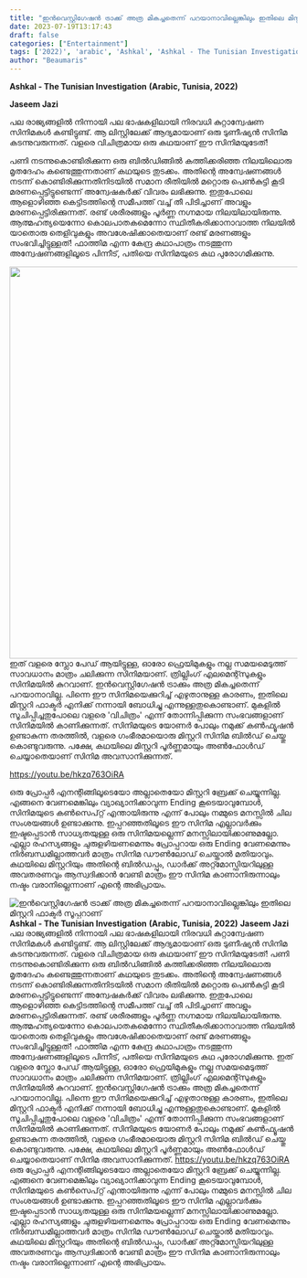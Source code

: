 ```yaml
---
title: "ഇൻവെസ്റ്റിഗേഷൻ ട്രാക്ക് അത്ര മികച്ചതെന്ന് പറയാനാവില്ലെങ്കിലും ഇതിലെ മിസ്റ്ററി ഫാക്ടർ സൂപ്പറാണ്"
date: 2023-07-19T13:17:43
draft: false
categories: ["Entertainment"]
tags: ['2022)', 'arabic', 'Ashkal', 'Ashkal - The Tunisian Investigation', 'Tunisia']
author: "Beaumaris"
---
```


<strong>Ashkal - The Tunisian Investigation</strong>
<strong>(Arabic, Tunisia, 2022)</strong>

<strong>Jaseem Jazi</strong>

പല രാജ്യങ്ങളിൽ നിന്നായി പല ഭാഷകളിലായി നിരവധി കുറ്റാന്വേഷണ സിനിമകൾ കണ്ടിട്ടുണ്ട്. ആ ലിസ്റ്റിലേക്ക് ആദ്യമായാണ് ഒരു ടുണീഷ്യൻ സിനിമ കടന്നുവരുന്നത്. വളരെ വിചിത്രമായ ഒരു കഥയാണ് ഈ സിനിമയുടേത്!

പണി നടന്നുകൊണ്ടിരിക്കുന്ന ഒരു ബിൽഡിങ്ങിൽ കത്തിക്കരിഞ്ഞ നിലയിലൊരു മൃതദേഹം കണ്ടെത്തുന്നതാണ് കഥയുടെ തുടക്കം. അതിന്റെ അന്വേഷണങ്ങൾ നടന്ന് കൊണ്ടിരിക്കുന്നതിനിടയിൽ സമാന രീതിയിൽ മറ്റൊരു പെൺകുട്ടി കൂടി മരണപ്പെട്ടിട്ടുണ്ടെന്ന് അന്വേഷകർക്ക് വിവരം ലഭിക്കുന്നു. ഇതുപോലെ ആളൊഴിഞ്ഞ കെട്ടിടത്തിന്റെ സമീപത്ത് വച്ച് തീ പിടിച്ചാണ് അവളും മരണപ്പെട്ടിരിക്കുന്നത്. രണ്ട് ശരീരങ്ങളും പൂർണ്ണ നഗ്നമായ നിലയിലായിരുന്നു. ആത്മഹത്യയെന്നോ കൊലപാതകമെന്നോ സ്ഥിതീകരിക്കാനാവാത്ത നിലയിൽ യാതൊരു തെളിവുകളും അവശേഷിക്കാതെയാണ് രണ്ട് മരണങ്ങളും സംഭവിച്ചിട്ടുള്ളത്! ഫാത്തിമ എന്ന കേന്ദ്ര കഥാപാത്രം നടത്തുന്ന അന്വേഷണങ്ങളിലൂടെ പിന്നീട്, പതിയെ സിനിമയുടെ കഥ പുരോഗമിക്കുന്നു.

<a href="https://cdn.boolokam.com/articles/2023/07/3rtttt.jpg"><img class=" wp-image-403591 aligncenter" src="https://cdn.boolokam.com/articles/2023/07/3rtttt.jpg" alt="" width="517" height="686" /></a>ഇത് വളരെ സ്ലോ പേഡ് ആയിട്ടുള്ള, ഓരോ ഫ്രെയിമുകളും നല്ല സമയമെടുത്ത് സാവധാനം മാത്രം ചലിക്കുന്ന സിനിമയാണ്. ത്രില്ലിംഗ് എലമെന്റ്സുകളും സിനിമയിൽ കുറവാണ്. ഇൻവെസ്റ്റിഗേഷൻ ട്രാക്കും അത്ര മികച്ചതെന്ന് പറയാനാവില്ല. പിന്നെ ഈ സിനിമയെക്കുറിച്ച് എഴുതാനുള്ള കാരണം, ഇതിലെ മിസ്റ്ററി ഫാക്ടർ എനിക്ക് നന്നായി ബോധിച്ചു എന്നുള്ളതുകൊണ്ടാണ്. മുകളിൽ സൂചിപ്പിച്ചതുപോലെ വളരെ 'വിചിത്രം' എന്ന് തോന്നിപ്പിക്കുന്ന സംഭവങ്ങളാണ് സിനിമയിൽ കാണിക്കുന്നത്. സിനിമയുടെ യോണർ പോലും നമുക്ക് കൺഫ്യൂഷൻ ഉണ്ടാകുന്ന തരത്തിൽ, വളരെ ഗംഭീരമായൊരു മിസ്റ്ററി സിനിമ ബിൽഡ് ചെയ്തു കൊണ്ടുവരുന്നു. പക്ഷേ, കഥയിലെ മിസ്റ്ററി പൂർണ്ണമായും അൺഫോൾഡ് ചെയ്യാതെയാണ് സിനിമ അവസാനിക്കുന്നത്.

https://youtu.be/hkzq763OiRA

ഒരു പ്രോപ്പർ എനന്റിങ്ങിലൂടെയോ അല്ലാതെയോ മിസ്റ്ററി ബ്രേക്ക് ചെയ്യുന്നില്ല. എങ്ങനെ വേണമെങ്കിലും വ്യാഖ്യാനിക്കാവുന്ന Ending കൂടെയാവുമ്പോൾ, സിനിമയുടെ കൺസെപ്റ്റ് എന്തായിരുന്നു എന്ന് പോലും നമ്മുടെ മനസ്സിൽ ചില സംശയങ്ങൾ ഉണ്ടാക്കുന്നു. ഇപ്പറഞ്ഞതിലൂടെ ഈ സിനിമ എല്ലാവർക്കും ഇഷ്ടപ്പെടാൻ സാധ്യതയുള്ള ഒരു സിനിമയല്ലെന്ന് മനസ്സിലായിക്കാണുമല്ലോ. എല്ലാ രഹസ്യങ്ങളും ചുരുളഴിയണമെന്നും പ്രോപ്പറായ ഒരു Ending വേണമെന്നും നിർബന്ധമില്ലാത്തവർ മാത്രം സിനിമ ഡൗൺലോഡ് ചെയ്താൽ മതിയാവും. കഥയിലെ മിസ്റ്ററിയും അതിന്റെ ബിൽഡപ്പും, ഡാർക്ക് അറ്റ്മോസ്ഫിയറിലുള്ള അവതരണവും ആസ്വദിക്കാൻ വേണ്ടി മാത്രം ഈ സിനിമ കാണാനിരുന്നാലും നഷ്ടം വരാനില്ലെന്നാണ് എന്റെ അഭിപ്രായം.


![ഇൻവെസ്റ്റിഗേഷൻ ട്രാക്ക് അത്ര മികച്ചതെന്ന് പറയാനാവില്ലെങ്കിലും ഇതിലെ മിസ്റ്ററി ഫാക്ടർ സൂപ്പറാണ്](https://cdn.boolokam.com/articles/2023/07/3rtttt.jpg)**Ashkal - The Tunisian Investigation** **(Arabic, Tunisia, 2022)** **Jaseem Jazi** പല രാജ്യങ്ങളിൽ നിന്നായി പല ഭാഷകളിലായി നിരവധി കുറ്റാന്വേഷണ സിനിമകൾ കണ്ടിട്ടുണ്ട്. ആ ലിസ്റ്റിലേക്ക് ആദ്യമായാണ് ഒരു ടുണീഷ്യൻ സിനിമ കടന്നുവരുന്നത്. വളരെ വിചിത്രമായ ഒരു കഥയാണ് ഈ സിനിമയുടേത്! പണി നടന്നുകൊണ്ടിരിക്കുന്ന ഒരു ബിൽഡിങ്ങിൽ കത്തിക്കരിഞ്ഞ നിലയിലൊരു മൃതദേഹം കണ്ടെത്തുന്നതാണ് കഥയുടെ തുടക്കം. അതിന്റെ അന്വേഷണങ്ങൾ നടന്ന് കൊണ്ടിരിക്കുന്നതിനിടയിൽ സമാന രീതിയിൽ മറ്റൊരു പെൺകുട്ടി കൂടി മരണപ്പെട്ടിട്ടുണ്ടെന്ന് അന്വേഷകർക്ക് വിവരം ലഭിക്കുന്നു. ഇതുപോലെ ആളൊഴിഞ്ഞ കെട്ടിടത്തിന്റെ സമീപത്ത് വച്ച് തീ പിടിച്ചാണ് അവളും മരണപ്പെട്ടിരിക്കുന്നത്. രണ്ട് ശരീരങ്ങളും പൂർണ്ണ നഗ്നമായ നിലയിലായിരുന്നു. ആത്മഹത്യയെന്നോ കൊലപാതകമെന്നോ സ്ഥിതീകരിക്കാനാവാത്ത നിലയിൽ യാതൊരു തെളിവുകളും അവശേഷിക്കാതെയാണ് രണ്ട് മരണങ്ങളും സംഭവിച്ചിട്ടുള്ളത്! ഫാത്തിമ എന്ന കേന്ദ്ര കഥാപാത്രം നടത്തുന്ന അന്വേഷണങ്ങളിലൂടെ പിന്നീട്, പതിയെ സിനിമയുടെ കഥ പുരോഗമിക്കുന്നു. [](https://cdn.boolokam.com/articles/2023/07/3rtttt.jpg)ഇത് വളരെ സ്ലോ പേഡ് ആയിട്ടുള്ള, ഓരോ ഫ്രെയിമുകളും നല്ല സമയമെടുത്ത് സാവധാനം മാത്രം ചലിക്കുന്ന സിനിമയാണ്. ത്രില്ലിംഗ് എലമെന്റ്സുകളും സിനിമയിൽ കുറവാണ്. ഇൻവെസ്റ്റിഗേഷൻ ട്രാക്കും അത്ര മികച്ചതെന്ന് പറയാനാവില്ല. പിന്നെ ഈ സിനിമയെക്കുറിച്ച് എഴുതാനുള്ള കാരണം, ഇതിലെ മിസ്റ്ററി ഫാക്ടർ എനിക്ക് നന്നായി ബോധിച്ചു എന്നുള്ളതുകൊണ്ടാണ്. മുകളിൽ സൂചിപ്പിച്ചതുപോലെ വളരെ 'വിചിത്രം' എന്ന് തോന്നിപ്പിക്കുന്ന സംഭവങ്ങളാണ് സിനിമയിൽ കാണിക്കുന്നത്. സിനിമയുടെ യോണർ പോലും നമുക്ക് കൺഫ്യൂഷൻ ഉണ്ടാകുന്ന തരത്തിൽ, വളരെ ഗംഭീരമായൊരു മിസ്റ്ററി സിനിമ ബിൽഡ് ചെയ്തു കൊണ്ടുവരുന്നു. പക്ഷേ, കഥയിലെ മിസ്റ്ററി പൂർണ്ണമായും അൺഫോൾഡ് ചെയ്യാതെയാണ് സിനിമ അവസാനിക്കുന്നത്. https://youtu.be/hkzq763OiRA ഒരു പ്രോപ്പർ എനന്റിങ്ങിലൂടെയോ അല്ലാതെയോ മിസ്റ്ററി ബ്രേക്ക് ചെയ്യുന്നില്ല. എങ്ങനെ വേണമെങ്കിലും വ്യാഖ്യാനിക്കാവുന്ന Ending കൂടെയാവുമ്പോൾ, സിനിമയുടെ കൺസെപ്റ്റ് എന്തായിരുന്നു എന്ന് പോലും നമ്മുടെ മനസ്സിൽ ചില സംശയങ്ങൾ ഉണ്ടാക്കുന്നു. ഇപ്പറഞ്ഞതിലൂടെ ഈ സിനിമ എല്ലാവർക്കും ഇഷ്ടപ്പെടാൻ സാധ്യതയുള്ള ഒരു സിനിമയല്ലെന്ന് മനസ്സിലായിക്കാണുമല്ലോ. എല്ലാ രഹസ്യങ്ങളും ചുരുളഴിയണമെന്നും പ്രോപ്പറായ ഒരു Ending വേണമെന്നും നിർബന്ധമില്ലാത്തവർ മാത്രം സിനിമ ഡൗൺലോഡ് ചെയ്താൽ മതിയാവും. കഥയിലെ മിസ്റ്ററിയും അതിന്റെ ബിൽഡപ്പും, ഡാർക്ക് അറ്റ്മോസ്ഫിയറിലുള്ള അവതരണവും ആസ്വദിക്കാൻ വേണ്ടി മാത്രം ഈ സിനിമ കാണാനിരുന്നാലും നഷ്ടം വരാനില്ലെന്നാണ് എന്റെ അഭിപ്രായം.
